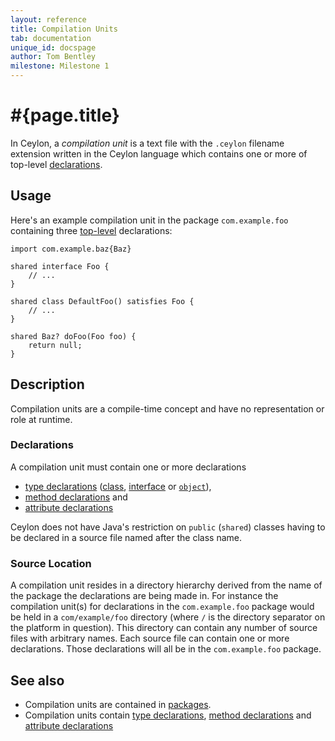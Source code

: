 ```yaml
---
layout: reference
title: Compilation Units
tab: documentation
unique_id: docspage
author: Tom Bentley
milestone: Milestone 1
---
```


# #{page.title}

In Ceylon, a *compilation unit* is a text file with the `.ceylon` filename extension 
written in the Ceylon language which contains one or more of top-level 
[declarations](#declarations).

## Usage 

Here's an example compilation unit in the package `com.example.foo` containing 
three [top-level](#top_level) declarations:

<!-- check:none -->
    import com.example.baz{Baz}

    shared interface Foo {
        // ...
    }

    shared class DefaultFoo() satisfies Foo {
        // ...
    }
    
    shared Baz? doFoo(Foo foo) {
        return null;
    }


## Description

Compilation units are a compile-time concept and have no representation or 
role at runtime.

### Declarations

A compilation unit must contain one or more declarations

* [type declarations](../type) ([class](../class), 
  [interface](../interface) or [`object`](../object)), 
* [method declarations](../method) and
* [attribute declarations](../attribute)

Ceylon does not have Java's restriction on `public` (`shared`) classes having 
to be declared in a source file named after the class name.

### Source Location

A compilation unit resides in a directory hierarchy 
derived from the name of the package the declarations are being made in. 
For instance the compilation unit(s) for 
declarations in the `com.example.foo` package would be held in a
`com/example/foo` directory (where `/` is the directory separator on the
platform in question). This directory can contain any number of source files 
with arbitrary names. Each source file can contain one or more declarations.
Those declarations will all be in the `com.example.foo` package.

## See also

* Compilation units are contained in [packages](../package).
* Compilation units contain [type declarations](../types),
  [method declarations](../method) and
  [attribute declarations](../attribute)
